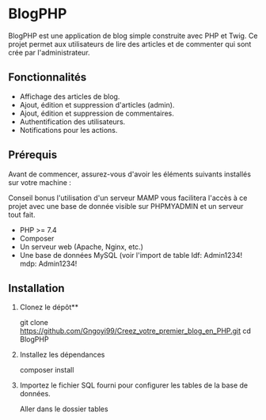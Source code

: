 # BlogPHP

BlogPHP est une application de blog simple construite avec PHP et Twig. Ce projet permet aux utilisateurs de lire des articles et de commenter qui sont crée par l'administrateur.

## Fonctionnalités

- Affichage des articles de blog.
- Ajout, édition et suppression d'articles (admin).
- Ajout, édition et suppression de commentaires.
- Authentification des utilisateurs.
- Notifications pour les actions.

## Prérequis

Avant de commencer, assurez-vous d'avoir les éléments suivants installés sur votre machine :

Conseil bonus l'utilisation d'un serveur MAMP vous facilitera l'accès à ce projet avec une base de donnée visible sur PHPMYADMIN et un serveur tout fait.

- PHP >= 7.4
- Composer
- Un serveur web (Apache, Nginx, etc.)
- Une base de données MySQL (voir l'import de table Idf: Admin1234! mdp: Admin1234! 


## Installation

1. Clonez le dépôt**

   git clone https://github.com/Gngoyi99/Creez_votre_premier_blog_en_PHP.git
   cd BlogPHP
   
2. Installez les dépendances

   composer install

3. Importez le fichier SQL fourni pour configurer les tables de la base de données.

   Aller dans le dossier tables

